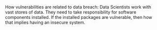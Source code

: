 How vulnerabilities are related to data breach: Data Scientists work with vast stores of data. They need to take responsibility for software components installed. If the installed packages are vulnerable, then how that implies having an insecure system. 
